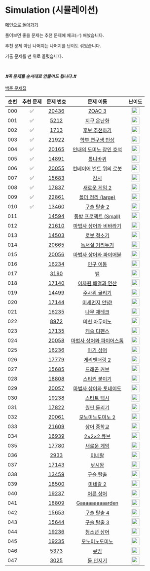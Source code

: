 # Simulation (시뮬레이션)

[메인으로 돌아가기](https://github.com/tony9402/baekjoon)

풀어보면 좋을 문제는 추천 문제에 체크(✅) 해놨습니다.

추천 문제 아닌 나머지는 나머지를 난이도 섞었습니다.

기출 문제를 맨 위로 올렸습니다.

<br>

***❗️❗️꼭 문제를 순서대로 안풀어도 됩니다.❗️❗️***

[백준 문제집](https://www.acmicpc.net/workbook/view/6832)

| 순번  | 추천 문제 |                                   문제 번호                                   |                                        문제 이름                                        |                                        난이도                                         |
|:---:|:-----:|:-------------------------------------------------------------------------:|:-----------------------------------------------------------------------------------:|:----------------------------------------------------------------------------------:|
| 000 |   ✅   | <a href="https://www.acmicpc.net/problem/20436" target="_blank">20436</a> |     <a href="https://www.acmicpc.net/problem/20436" target="_blank">ZOAC 3</a>      | <img height="25px" width="25px" src="https://static.solved.ac/tier_small/7.svg"/>  |
| 001 |   ✅   |  <a href="https://www.acmicpc.net/problem/5212" target="_blank">5212</a>  |      <a href="https://www.acmicpc.net/problem/5212" target="_blank">지구 온난화</a>      | <img height="25px" width="25px" src="https://static.solved.ac/tier_small/9.svg"/>  |
| 002 |   ✅   |  <a href="https://www.acmicpc.net/problem/1713" target="_blank">1713</a>  |     <a href="https://www.acmicpc.net/problem/1713" target="_blank">후보 추천하기</a>      | <img height="25px" width="25px" src="https://static.solved.ac/tier_small/10.svg"/> |
| 003 |   ✅   | <a href="https://www.acmicpc.net/problem/21922" target="_blank">21922</a> |    <a href="https://www.acmicpc.net/problem/21922" target="_blank">학부 연구생 민상</a>    | <img height="25px" width="25px" src="https://static.solved.ac/tier_small/11.svg"/> |
| 004 |   ✅   | <a href="https://www.acmicpc.net/problem/20165" target="_blank">20165</a> |  <a href="https://www.acmicpc.net/problem/20165" target="_blank">인내의 도미노 장인 호석</a>  | <img height="25px" width="25px" src="https://static.solved.ac/tier_small/11.svg"/> |
| 005 |   ✅   | <a href="https://www.acmicpc.net/problem/14891" target="_blank">14891</a> |      <a href="https://www.acmicpc.net/problem/14891" target="_blank">톱니바퀴</a>       | <img height="25px" width="25px" src="https://static.solved.ac/tier_small/11.svg"/> |
| 006 |   ✅   | <a href="https://www.acmicpc.net/problem/20055" target="_blank">20055</a> |  <a href="https://www.acmicpc.net/problem/20055" target="_blank">컨베이어 벨트 위의 로봇</a>  | <img height="25px" width="25px" src="https://static.solved.ac/tier_small/11.svg"/> |
| 007 |   ✅   | <a href="https://www.acmicpc.net/problem/15683" target="_blank">15683</a> |       <a href="https://www.acmicpc.net/problem/15683" target="_blank">감시</a>        | <img height="25px" width="25px" src="https://static.solved.ac/tier_small/13.svg"/> |
| 008 |   ✅   | <a href="https://www.acmicpc.net/problem/17837" target="_blank">17837</a> |    <a href="https://www.acmicpc.net/problem/17837" target="_blank">새로운 게임 2</a>     | <img height="25px" width="25px" src="https://static.solved.ac/tier_small/14.svg"/> |
| 009 |   ✅   | <a href="https://www.acmicpc.net/problem/22861" target="_blank">22861</a> |  <a href="https://www.acmicpc.net/problem/22861" target="_blank">폴더 정리 (large)</a>  | <img height="25px" width="25px" src="https://static.solved.ac/tier_small/15.svg"/> |
| 010 |   ✅   | <a href="https://www.acmicpc.net/problem/13460" target="_blank">13460</a> |     <a href="https://www.acmicpc.net/problem/13460" target="_blank">구슬 탈출 2</a>     | <img height="25px" width="25px" src="https://static.solved.ac/tier_small/15.svg"/> |
| 011 |       | <a href="https://www.acmicpc.net/problem/14594" target="_blank">14594</a> | <a href="https://www.acmicpc.net/problem/14594" target="_blank">동방 프로젝트 (Small)</a> | <img height="25px" width="25px" src="https://static.solved.ac/tier_small/7.svg"/>  |
| 012 |       | <a href="https://www.acmicpc.net/problem/21610" target="_blank">21610</a> |  <a href="https://www.acmicpc.net/problem/21610" target="_blank">마법사 상어와 비바라기</a>   | <img height="25px" width="25px" src="https://static.solved.ac/tier_small/11.svg"/> |
| 013 |       | <a href="https://www.acmicpc.net/problem/14503" target="_blank">14503</a> |     <a href="https://www.acmicpc.net/problem/14503" target="_blank">로봇 청소기</a>      | <img height="25px" width="25px" src="https://static.solved.ac/tier_small/11.svg"/> |
| 014 |       | <a href="https://www.acmicpc.net/problem/20665" target="_blank">20665</a> |    <a href="https://www.acmicpc.net/problem/20665" target="_blank">독서실 거리두기</a>     | <img height="25px" width="25px" src="https://static.solved.ac/tier_small/12.svg"/> |
| 015 |       | <a href="https://www.acmicpc.net/problem/20056" target="_blank">20056</a> |  <a href="https://www.acmicpc.net/problem/20056" target="_blank">마법사 상어와 파이어볼</a>   | <img height="25px" width="25px" src="https://static.solved.ac/tier_small/12.svg"/> |
| 016 |       | <a href="https://www.acmicpc.net/problem/16234" target="_blank">16234</a> |      <a href="https://www.acmicpc.net/problem/16234" target="_blank">인구 이동</a>      | <img height="25px" width="25px" src="https://static.solved.ac/tier_small/12.svg"/> |
| 017 |       |  <a href="https://www.acmicpc.net/problem/3190" target="_blank">3190</a>  |        <a href="https://www.acmicpc.net/problem/3190" target="_blank">뱀</a>         | <img height="25px" width="25px" src="https://static.solved.ac/tier_small/12.svg"/> |
| 018 |       | <a href="https://www.acmicpc.net/problem/17140" target="_blank">17140</a> |   <a href="https://www.acmicpc.net/problem/17140" target="_blank">이차원 배열과 연산</a>    | <img height="25px" width="25px" src="https://static.solved.ac/tier_small/12.svg"/> |
| 019 |       | <a href="https://www.acmicpc.net/problem/14499" target="_blank">14499</a> |     <a href="https://www.acmicpc.net/problem/14499" target="_blank">주사위 굴리기</a>     | <img height="25px" width="25px" src="https://static.solved.ac/tier_small/12.svg"/> |
| 020 |       | <a href="https://www.acmicpc.net/problem/17144" target="_blank">17144</a> |    <a href="https://www.acmicpc.net/problem/17144" target="_blank">미세먼지 안녕!</a>     | <img height="25px" width="25px" src="https://static.solved.ac/tier_small/12.svg"/> |
| 021 |       | <a href="https://www.acmicpc.net/problem/16235" target="_blank">16235</a> |     <a href="https://www.acmicpc.net/problem/16235" target="_blank">나무 재테크</a>      | <img height="25px" width="25px" src="https://static.solved.ac/tier_small/13.svg"/> |
| 022 |       |  <a href="https://www.acmicpc.net/problem/8972" target="_blank">8972</a>  |     <a href="https://www.acmicpc.net/problem/8972" target="_blank">미친 아두이노</a>      | <img height="25px" width="25px" src="https://static.solved.ac/tier_small/13.svg"/> |
| 023 |       | <a href="https://www.acmicpc.net/problem/17135" target="_blank">17135</a> |     <a href="https://www.acmicpc.net/problem/17135" target="_blank">캐슬 디펜스</a>      | <img height="25px" width="25px" src="https://static.solved.ac/tier_small/13.svg"/> |
| 024 |       | <a href="https://www.acmicpc.net/problem/20058" target="_blank">20058</a> |  <a href="https://www.acmicpc.net/problem/20058" target="_blank">마법사 상어와 파이어스톰</a>  | <img height="25px" width="25px" src="https://static.solved.ac/tier_small/13.svg"/> |
| 025 |       | <a href="https://www.acmicpc.net/problem/16236" target="_blank">16236</a> |      <a href="https://www.acmicpc.net/problem/16236" target="_blank">아기 상어</a>      | <img height="25px" width="25px" src="https://static.solved.ac/tier_small/13.svg"/> |
| 026 |       | <a href="https://www.acmicpc.net/problem/17779" target="_blank">17779</a> |     <a href="https://www.acmicpc.net/problem/17779" target="_blank">게리맨더링 2</a>     | <img height="25px" width="25px" src="https://static.solved.ac/tier_small/13.svg"/> |
| 027 |       | <a href="https://www.acmicpc.net/problem/15685" target="_blank">15685</a> |     <a href="https://www.acmicpc.net/problem/15685" target="_blank">드래곤 커브</a>      | <img height="25px" width="25px" src="https://static.solved.ac/tier_small/13.svg"/> |
| 028 |       | <a href="https://www.acmicpc.net/problem/18808" target="_blank">18808</a> |     <a href="https://www.acmicpc.net/problem/18808" target="_blank">스티커 붙이기</a>     | <img height="25px" width="25px" src="https://static.solved.ac/tier_small/13.svg"/> |
| 029 |       | <a href="https://www.acmicpc.net/problem/20057" target="_blank">20057</a> |  <a href="https://www.acmicpc.net/problem/20057" target="_blank">마법사 상어와 토네이도</a>   | <img height="25px" width="25px" src="https://static.solved.ac/tier_small/13.svg"/> |
| 030 |       | <a href="https://www.acmicpc.net/problem/19238" target="_blank">19238</a> |     <a href="https://www.acmicpc.net/problem/19238" target="_blank">스타트 택시</a>      | <img height="25px" width="25px" src="https://static.solved.ac/tier_small/14.svg"/> |
| 031 |       | <a href="https://www.acmicpc.net/problem/17822" target="_blank">17822</a> |     <a href="https://www.acmicpc.net/problem/17822" target="_blank">원판 돌리기</a>      | <img height="25px" width="25px" src="https://static.solved.ac/tier_small/14.svg"/> |
| 032 |       | <a href="https://www.acmicpc.net/problem/20061" target="_blank">20061</a> |    <a href="https://www.acmicpc.net/problem/20061" target="_blank">모노미노도미노 2</a>    | <img height="25px" width="25px" src="https://static.solved.ac/tier_small/14.svg"/> |
| 033 |       | <a href="https://www.acmicpc.net/problem/21609" target="_blank">21609</a> |     <a href="https://www.acmicpc.net/problem/21609" target="_blank">상어 중학교</a>      | <img height="25px" width="25px" src="https://static.solved.ac/tier_small/14.svg"/> |
| 034 |       | <a href="https://www.acmicpc.net/problem/16939" target="_blank">16939</a> |    <a href="https://www.acmicpc.net/problem/16939" target="_blank">2×2×2 큐브</a>     | <img height="25px" width="25px" src="https://static.solved.ac/tier_small/14.svg"/> |
| 035 |       | <a href="https://www.acmicpc.net/problem/17780" target="_blank">17780</a> |     <a href="https://www.acmicpc.net/problem/17780" target="_blank">새로운 게임</a>      | <img height="25px" width="25px" src="https://static.solved.ac/tier_small/14.svg"/> |
| 036 |       |  <a href="https://www.acmicpc.net/problem/2933" target="_blank">2933</a>  |       <a href="https://www.acmicpc.net/problem/2933" target="_blank">미네랄</a>        | <img height="25px" width="25px" src="https://static.solved.ac/tier_small/15.svg"/> |
| 037 |       | <a href="https://www.acmicpc.net/problem/17143" target="_blank">17143</a> |       <a href="https://www.acmicpc.net/problem/17143" target="_blank">낚시왕</a>       | <img height="25px" width="25px" src="https://static.solved.ac/tier_small/15.svg"/> |
| 038 |       | <a href="https://www.acmicpc.net/problem/13459" target="_blank">13459</a> |      <a href="https://www.acmicpc.net/problem/13459" target="_blank">구슬 탈출</a>      | <img height="25px" width="25px" src="https://static.solved.ac/tier_small/15.svg"/> |
| 039 |       | <a href="https://www.acmicpc.net/problem/18500" target="_blank">18500</a> |      <a href="https://www.acmicpc.net/problem/18500" target="_blank">미네랄 2</a>      | <img height="25px" width="25px" src="https://static.solved.ac/tier_small/15.svg"/> |
| 040 |       | <a href="https://www.acmicpc.net/problem/19237" target="_blank">19237</a> |      <a href="https://www.acmicpc.net/problem/19237" target="_blank">어른 상어</a>      | <img height="25px" width="25px" src="https://static.solved.ac/tier_small/15.svg"/> |
| 041 |       | <a href="https://www.acmicpc.net/problem/18809" target="_blank">18809</a> | <a href="https://www.acmicpc.net/problem/18809" target="_blank">Gaaaaaaaaaarden</a> | <img height="25px" width="25px" src="https://static.solved.ac/tier_small/15.svg"/> |
| 042 |       | <a href="https://www.acmicpc.net/problem/15653" target="_blank">15653</a> |     <a href="https://www.acmicpc.net/problem/15653" target="_blank">구슬 탈출 4</a>     | <img height="25px" width="25px" src="https://static.solved.ac/tier_small/15.svg"/> |
| 043 |       | <a href="https://www.acmicpc.net/problem/15644" target="_blank">15644</a> |     <a href="https://www.acmicpc.net/problem/15644" target="_blank">구슬 탈출 3</a>     | <img height="25px" width="25px" src="https://static.solved.ac/tier_small/15.svg"/> |
| 044 |       | <a href="https://www.acmicpc.net/problem/19236" target="_blank">19236</a> |     <a href="https://www.acmicpc.net/problem/19236" target="_blank">청소년 상어</a>      | <img height="25px" width="25px" src="https://static.solved.ac/tier_small/15.svg"/> |
| 045 |       | <a href="https://www.acmicpc.net/problem/19235" target="_blank">19235</a> |     <a href="https://www.acmicpc.net/problem/19235" target="_blank">모노미노도미노</a>     | <img height="25px" width="25px" src="https://static.solved.ac/tier_small/16.svg"/> |
| 046 |       |  <a href="https://www.acmicpc.net/problem/5373" target="_blank">5373</a>  |        <a href="https://www.acmicpc.net/problem/5373" target="_blank">큐빙</a>        | <img height="25px" width="25px" src="https://static.solved.ac/tier_small/16.svg"/> |
| 047 |       |  <a href="https://www.acmicpc.net/problem/3025" target="_blank">3025</a>  |      <a href="https://www.acmicpc.net/problem/3025" target="_blank">돌 던지기</a>       | <img height="25px" width="25px" src="https://static.solved.ac/tier_small/18.svg"/> |
